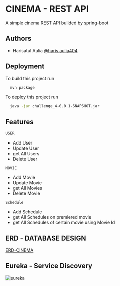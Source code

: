 
# CINEMA - REST API

A simple cinema REST API builded by spring-boot

## Authors

- Harisatul Aulia [@haris.aulia404](https://gitlab.com/haris.aulia404)


## Deployment
To build this project run

```bash
  mvn package
```


To deploy this project run

```bash
  java -jar challenge_4-0.0.1-SNAPSHOT.jar
```


## Features
`USER`
- Add User
- Update User
- get All Users
- Delete User
    
`MOVIE`
- Add Movie
- Update Movie
- get All Movies
- Delete Movie

`Schedule`
- Add Schedule
- get All Schedules on premiered movie 
- get All Schedules of certain movie using Movie Id




## ERD - DATABASE DESIGN

[ERD-CINEMA](https://drive.google.com/file/d/1FKGH7mNnGxDR5e4KxXGLrWLTUvwGvhV5/view?usp=sharing)


## Eureka - Service Discovery
![eureka](https://user-images.githubusercontent.com/72533493/207589441-58cd9afa-d811-4215-9b2b-c4b45e797316.PNG)
